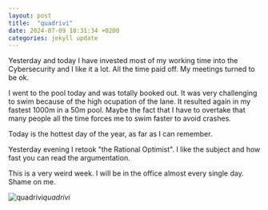 ```yaml
---
layout: post
title:  "quadrivi"
date: 2024-07-09 18:31:34 +0200
categories: jekyll update
---
```


Yesterday and today I have invested most of my working time into the Cybersecurity and I like it a lot. All the time paid off. My meetings turned to be ok.   

I went to the pool today and was totally booked out. It was very challenging to swim because of the high ocupation of the lane. It resulted again in my fastest 1000m in a 50m pool. Maybe the fact that I have to overtake that many people all the time forces me to swim faster to avoid crashes.   

Today is the hottest day of the year, as far as I can remember.   

Yesterday evening I retook "the Rational Optimist". I like the subject and how fast you can read the argumentation.   

This is a very weird week. I will be in the office almost every single day. Shame on me.   



![quadrivi](https://lh3.googleusercontent.com/pw/AP1GczN1G_SDjfPp3B6RldTA4rD0RdAXR0XZtbbUNalMN-gnJ0fDgC2b3JhBT1DSM5XIuY0lJTUwIm1aktC8BRKPZxdE1h0LuH1LMheJ7vVtHCoIKv68crk=w0)*quadrivi*&nbsp;



[jekyll-docs]: https://jekyllrb.com/docs/home
[jekyll-gh]:   https://github.com/jekyll/jekyll
[jekyll-talk]: https://talk.jekyllrb.com/
